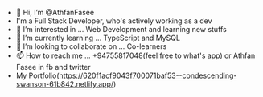 - 👋 Hi, I’m @AthfanFasee
- I'm a Full Stack Developer, who's actively working as a dev
- 👀 I’m interested in ... Web Development and learning new stuffs
- 🌱 I’m currently learning ... TypeScript and MySQL
- 💞️ I’m looking to collaborate on ... Co-learners
- 📫 How to reach me ... +94755817048(feel free to what's app) or Athfan Fasee in fb and twitter
- My Portfolio(https://620f1acf9043f700071baf53--condescending-swanson-61b842.netlify.app/)

<!---
AthfanFasee/AthfanFasee is a ✨ special ✨ repository because its `README.md` (this file) appears on your GitHub profile.
You can click the Preview link to take a look at your changes.
--->

